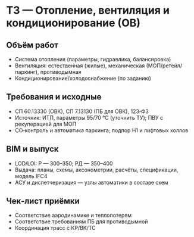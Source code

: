 # ТЗ — Отопление, вентиляция и кондиционирование (ОВ)

## Объём работ
- Система отопления (параметры, гидравлика, балансировка)
- Вентиляция: естественная (жилые), механическая (МОП/ретейл/паркинг), противодымная
- Кондиционирование/холодоснабжение (по заданию)

## Требования и исходные
- СП 60.13330 (ОВК), СП 7.13130 (ПБ для ОВК), 123‑ФЗ
- Источник: ИТП, параметры 95/70 °C (уточнить ТУ); ПВУ с рекуперацией для МОП
- СО‑контроль и автоматика паркинга; подпор Н1 и лифтовых холлов

## BIM и выпуск
- LOD/LOI: Р — 300–350; РД — 350–400
- Выдача: планы, схемы, аксонометрии, расчёты, спецификации, модель IFC4
- АСУ и диспетчеризация — узлы автоматики в составе схем

## Чек‑лист приёмки
- Соответствие аэродинамике и теплопотерям
- Соответствие требованиям ПБ для противодымной
- Координация трасс с КР/ВК/ТС